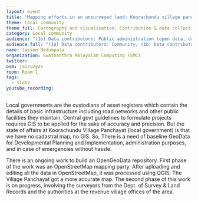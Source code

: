 ```yaml
---
layout: event
title: "Mapping efforts in an unsurveyed land: Koorachundu village panchayat experience"
theme: Local community
theme_full: Cartography and visualisation, Contribution & data collection, Local community, Organisational, legal
category: Local community
audience: "(1b) Data contributors: Public administration (open data, data feedback...)"
audience_full: "(1a) Data contributors: Community, (1b) Data contributors: Public administration (open data, data feedback...), (2c) Data users: Personal"
name: Jaisen Nedumpala
organization: Swathanthra Malayalam Computing (SMC)
twitter: 
osm: jaisuvyas
room: Room 1
tags:
  - slot7
youtube_recording: 
---
```

Local governments are the custodians of asset registers which contain the details of basic infrastructure including road networks and other public facilities they maintain. Central govt guidelines to formulate projects requires GIS to be applied for the sake of accuracy and precision. But the state of affairs at Koorachundu Village Panchayat (local government) is that we have no cadastral map, no GIS. So, There is a need of baseline GeoData for Developmental Planning and Implementation, administration purposes, and in case of emergencies without hassle.

There is an ongoing work to build an OpenGeoData repository. First phase of the work was an OpenStreetMap mapping party. After uploading and editing all the data in OpenStreetMap, it was processed using QGIS. The Village Panchayat got a more accurate map. The second phase of this work is on progress, involving the surveyors from the Dept. of Survey & Land Records and the authorities at the revenue village offices of the area.

